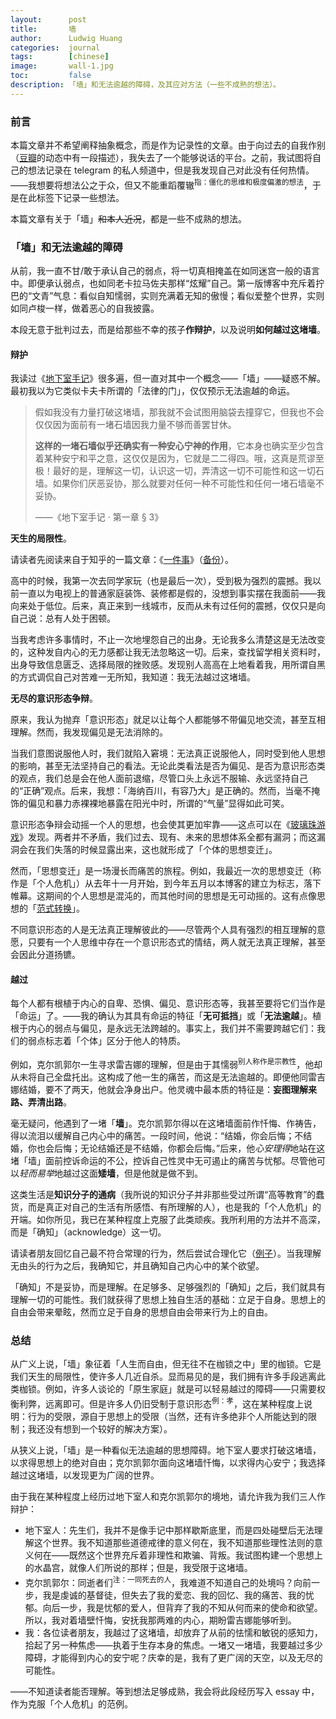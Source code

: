 ```yaml
---
layout:      post
title:       墙
author:      Ludwig Huang
categories:  journal
tags:        [chinese]
image:       wall-1.jpg
toc:         false
description: 「墙」和无法逾越的障碍，及其应对方法（一些不成熟的想法）。
---
```


### 前言

本篇文章并不希望阐释抽象概念，而是作为记录性的文章。由于向过去的自我作别（[豆瓣](https://www.douban.com/people/huang-feiyu)的动态中有一段描述），我失去了一个能够说话的平台。之前，我试图将自己的想法记录在 telegram 的私人频道中，但是我发现自己对此没有任何热情。——我想要将想法公之于众，但又不能重蹈覆辙<sup>指：僵化的思维和极度偏激的想法</sup>，于是在此标签下记录一些想法。

本篇文章有关于「墙」~~和本人近况~~，都是一些不成熟的想法。

### 「墙」和无法逾越的障碍

从前，我一直不甘/敢于承认自己的弱点，将一切真相掩盖在如同迷宫一般的语言中。即便承认弱点，也如同老卡拉马佐夫那样“炫耀”自己。第一版博客中充斥着拧巴的“文青”气息：看似自知懦弱，实则充满着无知的傲慢；看似爱整个世界，实则如同卢梭一样，做着恶心的自我披露。

本段无意于批判过去，而是给那些不幸的孩子**作辩护**，以及说明**如何越过这堵墙**。

#### 辩护

我读过《[地下室手记](https://book.douban.com/subject/34990839/)》很多遍，但一直对其中一个概念——「墙」——疑惑不解。最初我以为它类似卡夫卡所谓的「法律的门」，仅仅预示无法逾越的命运。

> 假如我没有力量打破这堵墙，那我就不会试图用脑袋去撞穿它，但我也不会仅仅因为面前有一堵石墙因我力量不够而善罢甘休。
>
> **这样的一堵石墙似乎还确实有一种安心宁神的作用**，它本身也确实至少包含着某种安宁和平之意，这仅仅是因为，它就是二二得四。哦，这真是荒谬至极！最好的是，理解这一切，认识这一切，弄清这一切不可能性和这一切石墙。如果你们厌恶妥协，那么就要对任何一种不可能性和任何一堵石墙毫不妥协。
>
> ——《地下室手记 · 第一章 &sect; 3》

**天生的局限性**。

请读者先阅读来自于知乎的一篇文章：《[一件事](https://www.zhihu.com/question/601884939/answer/3054319648)》（[备份](https://github.com/huang-feiyu/huang-feiyu.github.io/issues/1#issue-1750989395)）。

高中的时候，我第一次去同学家玩（也是最后一次），受到极为强烈的震撼。我以前一直以为电视上的普通家庭装饰、装修都是假的，没想到事实摆在我面前——我向来处于低位。后来，真正来到一线城市，反而从未有过任何的震撼，仅仅只是向自己说：总有人处于困顿。

当我考虑许多事情时，不止一次地埋怨自己的出身。无论我多么清楚这是无法改变的，这种发自内心的无力感都让我无法忽略这一切。后来，查找留学相关资料时，出身导致信息匮乏、选择局限的挫败感。发现别人高高在上地看着我，用所谓自黑的方式调侃自己对苦难一无所知，我知道：我无法越过这堵墙。

**无尽的意识形态争辩**。

原来，我认为抛弃「意识形态」就足以让每个人都能够不带偏见地交流，甚至互相理解。然而，我发现偏见是无法消除的。

当我们意图说服他人时，我们就陷入窘境：无法真正说服他人，同时受到他人思想的影响，甚至无法坚持自己的看法。无论此类看法是否为偏见、是否为意识形态类的观点，我们总是会在他人面前退缩，尽管口头上永远不服输、永远坚持自己的“正确”观点。后来，我想：「海纳百川，有容乃大」是正确的。然而，当毫不掩饰的偏见和暴力赤裸裸地暴露在阳光中时，所谓的“气量”显得如此可笑。

意识形态争辩会动摇一个人的思想，也会使其更加牢靠——这点可以在《[玻璃珠游戏](https://book.douban.com/subject/19967342//)》发现。两者并不矛盾，我们过去、现有、未来的思想体系全都有漏洞；而这漏洞会在我们失落的时候显露出来，这也就形成了「个体的思想变迁」。

然而，「思想变迁」是一场漫长而痛苦的旅程。例如，我最近一次的思想变迁（称作是「个人危机」）从去年十一月开始，到今年五月以本博客的建立为标志，落下帷幕。这期间的个人思想是混沌的，而其他时间的思想是无可动摇的。这有点像思想的「[范式转换](https://zh.wikipedia.org/zh-cn/%E5%85%B8%E7%AF%84%E8%BD%89%E7%A7%BB)」。

不同意识形态的人是无法真正理解彼此的——尽管两个人具有强烈的相互理解的意愿，只要有一个人思维中存在一个意识形态式的情结，两人就无法真正理解，甚至会因此分道扬镳。

#### 越过

每个人都有根植于内心的自卑、恐惧、偏见、意识形态等，我甚至要将它们当作是「命运」了。——我的确认为其具有命运的特征「**无可抵挡**」或「**无法逾越**」。植根于内心的弱点与偏见，是永远无法跨越的。事实上，我们并不需要跨越它们：我们的弱点标志着「个体」区分于他人的特质。

例如，克尔凯郭尔一生寻求雷吉娜的理解，但是由于其懦弱<sup>别人称作是宗教性</sup>，他却从未将自己全盘托出。这构成了他一生的痛苦，而这是无法逾越的。即便他同雷吉娜结婚，要不了两天，他就会净身出户。他灵魂中最本质的特征是：**妄图理解来路、弄清出路**。

毫无疑问，他遇到了一堵「**墙**」。克尔凯郭尔得以在这堵墙面前作忏悔、作祷告，得以流泪以缓解自己内心中的痛苦。一段时间，他说：“结婚，你会后悔；不结婚，你也会后悔；无论结婚还是不结婚，你都会后悔。”后来，他*心安理得*地站在这堵「墙」面前控诉命运的不公，控诉自己性灵中无可遏止的痛苦与忧郁。尽管他可以*轻而易举*地越过这面**矮墙**，但是他就是做不到。

这类生活是**知识分子的通病**（我所说的知识分子并非那些受过所谓“高等教育”的蠢货，而是真正对自己的生活有所感悟、有所理解的人），也是我的「个人危机」的开端。如你所见，我已在某种程度上克服了此类顽疾。我所利用的方法并不高深，而是「确知」（acknowledge）这一切。

请读者朋友回忆自己最不符合常理的行为，然后尝试合理化它（[例子](https://xn--29s704loyd.com/old/2022/05/28/Essay-58/)）。当我理解无由头的行为之后，我确知它，并且确知自己内心中的某个欲望。

「确知」不是妥协，而是理解。在足够多、足够强烈的「确知」之后，我们就具有理解一切的可能性。我们就获得了思想上独自生活的基础：立足于自身。思想上的自由会带来晕眩，然而立足于自身的思想自由会带来行为上的自由。

### 总结

从广义上说，「墙」象征着「人生而自由，但无往不在枷锁之中」里的枷锁。它是我们天生的局限性，使许多人几近自杀。显而易见的是，我们拥有许多手段逃离此类枷锁。例如，许多人谈论的「原生家庭」就是可以轻易越过的障碍——只需要权衡利弊，远离即可。但是许多人仍旧受制于意识形态<sup>例：孝</sup>，这在某种程度上说明：行为的受限，源自于思想上的受限（当然，还有许多绝非个人所能达到的限制；我还没有想到一个较好的解决方案）。

从狭义上说，「墙」是一种看似无法逾越的思想障碍。地下室人要求打破这堵墙，以求得思想上的绝对自由；克尔凯郭尔面向这堵墙忏悔，以求得内心安宁；我选择越过这堵墙，以发现更为广阔的世界。

由于我在某种程度上经历过地下室人和克尔凯郭尔的境地，请允许我为我们三人作辩护：

* 地下室人：先生们，我并不是像手记中那样歇斯底里，而是四处碰壁后无法理解这个世界。我不知道那些道德戒律的意义何在，我不知道那些理性法则的意义何在——既然这个世界充斥着非理性和欺骗、背叛。我试图构建一个思想上的水晶宫，就像人们所说的那样；但是，我受限于这堵墙。
* 克尔凯郭尔：同逝者们<sup>注：一同死去的人</sup>，我难道不知道自己的处境吗？向前一步，我是虔诚的基督徒，但失去了我的爱恋、我的回忆、我的痛苦、我的忧郁。向后一步，我是忧郁的爱人，但背弃了我的不知从何而来的使命和欲望。所以，我对着墙壁忏悔，安抚我那两难的内心，期盼雷吉娜能够听到。
* 我：各位读者朋友，我越过了这堵墙，却放弃了从前的怯懦和敏锐的感知力，拾起了另一种焦虑——执着于生存本身的焦虑。一堵又一堵墙，我要越过多少障碍，才能得到内心的安宁呢？庆幸的是，我有了更广阔的天空，以及无尽的可能性。

——不知道读者能否理解。等到想法足够成熟，我会将此段经历写入 essay 中，作为克服「个人危机」的范例。
